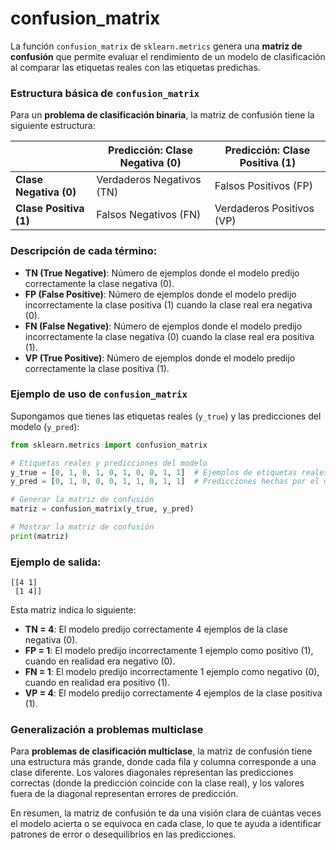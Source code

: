 

# confusion_matrix
La función `confusion_matrix` de `sklearn.metrics` genera una **matriz de confusión** que permite evaluar el rendimiento de un modelo de clasificación al comparar las etiquetas reales con las etiquetas predichas. 

### Estructura básica de `confusion_matrix`

Para un **problema de clasificación binaria**, la matriz de confusión tiene la siguiente estructura:

|                  | Predicción: Clase Negativa (0) | Predicción: Clase Positiva (1) |
|------------------|-------------------------------|-------------------------------|
| **Clase Negativa (0)** | Verdaderos Negativos (TN)       | Falsos Positivos (FP)         |
| **Clase Positiva (1)** | Falsos Negativos (FN)           | Verdaderos Positivos (VP)     |

### Descripción de cada término:
- **TN (True Negative)**: Número de ejemplos donde el modelo predijo correctamente la clase negativa (0).
- **FP (False Positive)**: Número de ejemplos donde el modelo predijo incorrectamente la clase positiva (1) cuando la clase real era negativa (0).
- **FN (False Negative)**: Número de ejemplos donde el modelo predijo incorrectamente la clase negativa (0) cuando la clase real era positiva (1).
- **VP (True Positive)**: Número de ejemplos donde el modelo predijo correctamente la clase positiva (1).

### Ejemplo de uso de `confusion_matrix`

Supongamos que tienes las etiquetas reales (`y_true`) y las predicciones del modelo (`y_pred`):

```python
from sklearn.metrics import confusion_matrix

# Etiquetas reales y predicciones del modelo
y_true = [0, 1, 0, 1, 0, 1, 0, 0, 1, 1]  # Ejemplos de etiquetas reales
y_pred = [0, 1, 0, 0, 0, 1, 1, 0, 1, 1]  # Predicciones hechas por el modelo

# Generar la matriz de confusión
matriz = confusion_matrix(y_true, y_pred)

# Mostrar la matriz de confusión
print(matriz)
```

### Ejemplo de salida:
```
[[4 1]
 [1 4]]
```

Esta matriz indica lo siguiente:
- **TN = 4**: El modelo predijo correctamente 4 ejemplos de la clase negativa (0).
- **FP = 1**: El modelo predijo incorrectamente 1 ejemplo como positivo (1), cuando en realidad era negativo (0).
- **FN = 1**: El modelo predijo incorrectamente 1 ejemplo como negativo (0), cuando en realidad era positivo (1).
- **VP = 4**: El modelo predijo correctamente 4 ejemplos de la clase positiva (1).

### Generalización a problemas multiclase
Para **problemas de clasificación multiclase**, la matriz de confusión tiene una estructura más grande, donde cada fila y columna corresponde a una clase diferente. Los valores diagonales representan las predicciones correctas (donde la predicción coincide con la clase real), y los valores fuera de la diagonal representan errores de predicción.

En resumen, la matriz de confusión te da una visión clara de cuántas veces el modelo acierta o se equivoca en cada clase, lo que te ayuda a identificar patrones de error o desequilibrios en las predicciones.